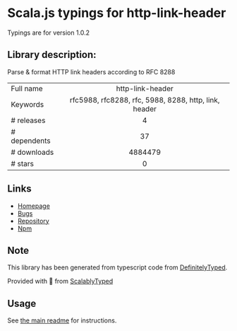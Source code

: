 
# Scala.js typings for http-link-header

Typings are for version 1.0.2

## Library description:
Parse & format HTTP link headers according to RFC 8288

|                    |                 |
| ------------------ | :-------------: |
| Full name          | http-link-header |
| Keywords           | rfc5988, rfc8288, rfc, 5988, 8288, http, link, header |
| # releases         | 4 |
| # dependents       | 37 |
| # downloads        | 4884479 |
| # stars            | 0 |

## Links
- [Homepage](https://github.com/jhermsmeier/node-http-link-header)
- [Bugs](https://github.com/jhermsmeier/node-http-link-header/issues)
- [Repository](https://github.com/jhermsmeier/node-http-link-header)
- [Npm](https://www.npmjs.com/package/http-link-header)
    


## Note
This library has been generated from typescript code from [DefinitelyTyped](https://definitelytyped.org).

Provided with :purple_heart: from [ScalablyTyped](https://github.com/oyvindberg/ScalablyTyped)

## Usage
See [the main readme](../../readme.md) for instructions.


